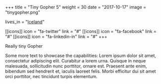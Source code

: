 +++
  title = "Tiny Gopher 5"
  weight = 30
  date = "2017-10-17"
  image = "tinygopher.png"

  lives_in = "[Iceland](https://www.google.com/maps/place/Iceland/)"

  [[icons]]
    icon = "fa-twitter"
    link = "#"
  [[icons]]
    icon = "fa-facebook"
    link = "#"
  [[icons]]
    icon = "fa-linkedin-in"
    link = "#"
+++

Really tiny Gopher

Some more text to showcase the capabilities:
Lorem ipsum dolor sit amet, consectetur adipiscing elit.
Curabitur a lorem urna.
Quisque in neque malesuada, sollicitudin nunc porttitor, ornare est.
Praesent ante enim, bibendum sed hendrerit et, iaculis laoreet felis.
Morbi efficitur dui sit amet orci porttitor, nec tincidunt turpis elementum.
